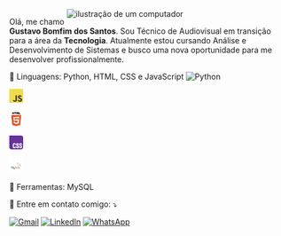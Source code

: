 <img src="https://raw.githubusercontent.com/MicaelliMedeiros/micaellimedeiros/master/image/computer-illustration.png" alt="ilustração de um computador" min-width="400px" max-width="400px" width="400px" align="right">

<p style="text-align: left;"> 
  Olá, me chamo <strong>Gustavo Bomfim dos Santos</strong>. Sou Técnico de Audiovisual em transição para a área da <strong>Tecnologia</strong>. 
  Atualmente estou cursando Análise e Desenvolvimento de Sistemas e busco uma nova oportunidade para me desenvolver profissionalmente.
</p>

<p style="text-align: left;">
  🦄 Linguagens: Python, HTML, CSS e JavaScript 
  <span><img height="25" src="https://raw.githubusercontent.com/github/explore/80688e429a7d4ef2fca1e82350fe8e3517d3494d/topics/python/python" alt="Python"/></span>
  
  <span><img height="25" src="https://raw.githubusercontent.com/github/explore/80688e429a7d4ef2fca1e82350fe8e3517d3494d/topics/javascript/javascript.png" alt="Javascript"/>    </span>

<span><img height="25" src="https://raw.githubusercontent.com/github/explore/80688e429a7d4ef2fca1e82350fe8e3517d3494d/topics/html/html.png" alt="HTML5"/></span>

<span><img height="25" src="https://raw.githubusercontent.com/github/explore/80688e429a7d4ef2fca1e82350fe8e3517d3494d/topics/css/css.png" alt="CSS"/></span>

<span><img height="25" src="https://raw.githubusercontent.com/github/explore/80688e429a7d4ef2fca1e82350fe8e3517d3494d/topics/mysql/mysql.png" alt="MySQL"/></span>
</p>

<p align="left">
  💼 Ferramentas: MySQL
</p>

<p style="text-align: left;">
  💌 Entre em contato comigo: ⤵️
</p>

<p align="left">
  <a href="mailto:gustavobomfimdossantos@gmail.com">
    <img src="https://img.shields.io/badge/-Gmail-FF0000?style=flat-square&labelColor=FF0000&logo=gmail&logoColor=white&link=LINK-DO-SEU-GMAIL" alt="Gmail"/></a>

  <a href="https://www.linkedin.com/in/gustavo-bomfim-dos-santos-315a7913b/">
    <img src="https://img.shields.io/badge/-Linkedin-0e76a8?style=flat-square&logo=Linkedin&logoColor=white&link=LINK-DO-SEU-LINKEDIN" alt="LinkedIn"/></a>

  <a href="https://wa.me/5511997605202">
    <img src="https://img.shields.io/badge/-WhatsApp-25d366?style=flat-square&labelColor=25d366&logo=whatsapp&logoColor=white&link=API-DO-SEU-WHATSAPP" alt="WhatsApp"/></a>
</p>

